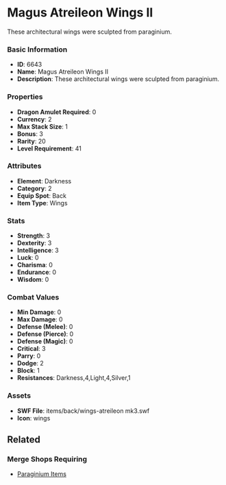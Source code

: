 # Magus Atreileon Wings II

These architectural wings were sculpted from paraginium.

### Basic Information

- **ID**: 6643
- **Name**: Magus Atreileon Wings II
- **Description**: These architectural wings were sculpted from paraginium.

### Properties

- **Dragon Amulet Required**: 0
- **Currency**: 2
- **Max Stack Size**: 1
- **Bonus**: 3
- **Rarity**: 20
- **Level Requirement**: 41

### Attributes

- **Element**: Darkness
- **Category**: 2
- **Equip Spot**: Back
- **Item Type**: Wings

### Stats

- **Strength**: 3
- **Dexterity**: 3
- **Intelligence**: 3
- **Luck**: 0
- **Charisma**: 0
- **Endurance**: 0
- **Wisdom**: 0

### Combat Values

- **Min Damage**: 0
- **Max Damage**: 0
- **Defense (Melee)**: 0
- **Defense (Pierce)**: 0
- **Defense (Magic)**: 0
- **Critical**: 3
- **Parry**: 0
- **Dodge**: 2
- **Block**: 1
- **Resistances**: Darkness,4,Light,4,Silver,1

### Assets

- **SWF File**: items/back/wings-atreileon mk3.swf
- **Icon**: wings

## Related

### Merge Shops Requiring

- [Paraginium Items](../merge-shops/105-paraginium-items.md)

